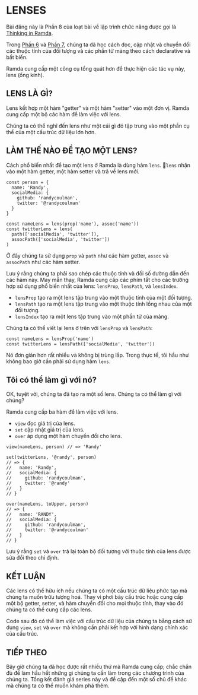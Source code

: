 # LENSES

Bài đăng này là Phần 8 của loạt bài về lập trình chức năng được gọi là [Thinking in Ramda](http://randycoulman.com/blog/categories/thinking-in-ramda/).

Trong [Phần 6](//immutability-object.md) và [Phần 7](//immutability-array.md), chúng ta đã học cách đọc, cập nhật và chuyển đổi các thuộc tính của đối tượng và các phần tử mảng theo cách declarative và bất biến.

Ramda cung cấp một công cụ tổng quát hơn để thực hiện các tác vụ này, lens \(ống kính\).

## LENS LÀ GÌ?

Lens kết hợp một hàm "getter" và một hàm "setter" vào một đơn vị. Ramda cung cấp một bộ các hàm để làm việc với lens.

Chúng ta có thể nghĩ đến lens như một cái gì đó tập trung vào một phần cụ thể của một cấu trúc dữ liệu lớn hơn.

## LÀM THẾ NÀO ĐỂ TẠO MỘT LENS?

Cách phổ biến nhất để tạo một lens ở Ramda là dùng hàm `lens`. `lens` nhận vào một hàm getter, một hàm setter và trả về lens mới.

```
const person = {
  name: 'Randy',
  socialMedia: {
    github: 'randycoulman',
    twitter: '@randycoulman'
  }
}

const nameLens = lens(prop('name'), assoc('name'))
const twitterLens = lens(
  path(['socialMedia', 'twitter']),
  assocPath(['socialMedia', 'twitter'])
)
```

Ở đây chúng ta sử dụng `prop` và `path` như các hàm getter, `assoc` và `assocPath` như các hàm setter.

Lưu ý rằng chúng ta phải sao chép các thuộc tính và đối số đường dẫn đến các hàm này. May mắn thay, Ramda cung cấp các phím tắt cho các trường hợp sử dụng phổ biến nhất của lens: `lensProp`, `lensPath`, và `lensIndex`.

* `lensProp` tạo ra một lens tập trung vào một thuộc tính của một đối tượng.
* `lensPath` tạo ra một lens tập trung vào một thuộc tính lồng nhau của một đối tượng.
* `lensIndex` tạo ra một lens tập trung vào một phần tử của mảng.

Chúng ta có thể viết lại lens ở trên với `lensProp` và `lensPath`:

```
const nameLens = lensProp('name')
const twitterLens = lensPath(['socialMedia', 'twitter'])
```

Nó đơn giản hơn rất nhiều và không bị trùng lắp. Trong thực tế, tôi hầu như không bao giờ cần phải sử dụng hàm `lens`.

## Tôi có thể làm gì với nó?

OK, tuyệt vời, chúng ta đã tạo ra một số lens. Chúng ta có thể làm gì với chúng?

Ramda cung cấp ba hàm để làm việc với lens.

* `view` đọc giá trị của lens.
* `set` cập nhật giá trị của lens.
* `over` áp dụng một hàm chuyển đổi cho lens.

```
view(nameLens, person) // => 'Randy'

set(twitterLens, '@randy', person)
// => {
//   name: 'Randy',
//   socialMedia: {
//     github: 'randycoulman',
//     twitter: '@randy'
//   }
// }

over(nameLens, toUpper, person)
// => {
//   name: 'RANDY',
//   socialMedia: {
//     github: 'randycoulman',
//     twitter: '@randycoulman'
//   }
// }
```

Lưu ý rằng `set` và `over` trả lại toàn bộ đối tượng với thuộc tính của lens được sửa đổi theo chỉ định.

## KẾT LUẬN

Các lens có thể hữu ích nếu chúng ta có một cấu trúc dữ liệu phức tạp mà chúng ta muốn trừu tượng hoá. Thay vì phơi bày cấu trúc hoặc cung cấp một bộ getter, setter, và hàm chuyển đổi cho mọi thuộc tính, thay vào đó chúng ta có thể cung cấp các lens.

Code sau đó có thể làm việc với cấu trúc dữ liệu của chúng ta bằng cách sử dụng `view`, `set` và `over` mà không cần phải kết hợp với hình dạng chính xác của cấu trúc.

## TIẾP THEO

Bây giờ chúng ta đã học được rất nhiều thứ mà Ramda cung cấp; chắc chắn đủ để làm hầu hết những gì chúng ta cần làm trong các chương trình của chúng ta. Tổng kết đánh giá series này và đề cập đến một số chủ đề khác mà chúng ta có thể muốn khám phá thêm.

